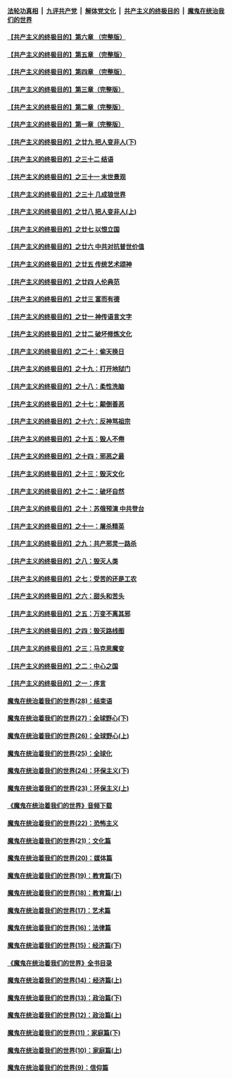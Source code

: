 ####  [法轮功真相](../../../../basic/blob/master/README.md?t=06180002) &nbsp;|&nbsp; [九评共产党](../../../../9ping.md/blob/master/README.md?t=06180002) &nbsp;|&nbsp; [解体党文化](../../../../jtdwh.md/blob/master/README.md?t=06180002)  &nbsp;|&nbsp; [共产主义的终极目的](../../../../gczydzjmd.md/blob/master/README.md?t=06180002) &nbsp;|&nbsp; [魔鬼在统治我们的世界](../../../../mgztzwmdsj.md/blob/master/README.md?t=06180002) 

#### [【共产主义的终极目的】第六章 （完整版）](../pages/nsc422/n11428913.md?t=06180002) 

#### [【共产主义的终极目的】第五章 （完整版）](../pages/nsc422/n11428912.md?t=06180002) 

#### [【共产主义的终极目的】第四章 （完整版）](../pages/nsc422/n11428907.md?t=06180002) 

#### [【共产主义的终极目的】第三章（完整版）](../pages/nsc422/n11428848.md?t=06180002) 

#### [【共产主义的终极目的】第二章（完整版）](../pages/nsc422/n11428831.md?t=06180002) 

#### [【共产主义的终极目的】第一章（完整版）](../pages/nsc422/n11417651.md?t=06180002) 

#### [【共产主义的终极目的】之廿九 把人变非人(下)](../pages/nsc422/n11344140.md?t=06180002) 

#### [【共产主义的终极目的】之三十二 结语](../pages/nsc422/n11360535.md?t=06180002) 

#### [【共产主义的终极目的】之三十一 末世景观](../pages/nsc422/n11351129.md?t=06180002) 

#### [【共产主义的终极目的】之三十 几成狼世界](../pages/nsc422/n11348280.md?t=06180002) 

#### [【共产主义的终极目的】之廿八 把人变非人(上)](../pages/nsc422/n11340492.md?t=06180002) 

#### [【共产主义的终极目的】之廿七 以恨立国](../pages/nsc422/n11336944.md?t=06180002) 

#### [【共产主义的终极目的】之廿六 中共对抗普世价值](../pages/nsc422/n11324785.md?t=06180002) 

#### [【共产主义的终极目的】之廿五 传统艺术颂神](../pages/nsc422/n11296396.md?t=06180002) 

#### [【共产主义的终极目的】之廿四 人伦典范](../pages/nsc422/n11296397.md?t=06180002) 

#### [【共产主义的终极目的】之廿三 富而有德](../pages/nsc422/n11283598.md?t=06180002) 

#### [【共产主义的终极目的】之廿一 神传语言文字](../pages/nsc422/n11263265.md?t=06180002) 

#### [【共产主义的终极目的】之廿二 破坏修炼文化](../pages/nsc422/n11245728.md?t=06180002) 

#### [【共产主义的终极目的】之二十：偷天换日](../pages/nsc422/n11238846.md?t=06180002) 

#### [【共产主义的终极目的】之十九：打开地狱门](../pages/nsc422/n11206376.md?t=06180002) 

#### [【共产主义的终极目的】之十八：柔性洗脑](../pages/nsc422/n11199994.md?t=06180002) 

#### [【共产主义的终极目的】之十七：颠倒善恶](../pages/nsc422/n11179782.md?t=06180002) 

#### [【共产主义的终极目的】之十六：反神骂祖宗](../pages/nsc422/n11166798.md?t=06180002) 

#### [【共产主义的终极目的】之十五：毁人不倦](../pages/nsc422/n11166792.md?t=06180002) 

#### [【共产主义的终极目的】之十四：邪恶之最](../pages/nsc422/n11150249.md?t=06180002) 

#### [【共产主义的终极目的】之十三：毁灭文化](../pages/nsc422/n11135227.md?t=06180002) 

#### [【共产主义的终极目的】之十二：破坏自然](../pages/nsc422/n11135214.md?t=06180002) 

#### [【共产主义的终极目的】之十：苏俄预演 中共登台](../pages/nsc422/n11118424.md?t=06180002) 

#### [【共产主义的终极目的】之十一：屠杀精英](../pages/nsc422/n11118442.md?t=06180002) 

#### [【共产主义的终极目的】之九：共产邪灵一路杀](../pages/nsc422/n11114139.md?t=06180002) 

#### [【共产主义的终极目的】之八：毁灭人类](../pages/nsc422/n11108503.md?t=06180002) 

#### [【共产主义的终极目的】之七：受苦的还是工农](../pages/nsc422/n11101809.md?t=06180002) 

#### [【共产主义的终极目的】之六：甜头和苦头](../pages/nsc422/n11096971.md?t=06180002) 

#### [【共产主义的终极目的】之五：万变不离其邪](../pages/nsc422/n11091285.md?t=06180002) 

#### [【共产主义的终极目的】之四：毁灭路线图](../pages/nsc422/n11086284.md?t=06180002) 

#### [【共产主义的终极目的】之三：马克思魔变](../pages/nsc422/n11061941.md?t=06180002) 

#### [【共产主义的终极目的】之二：中心之国](../pages/nsc422/n11047728.md?t=06180002) 

#### [【共产主义的终极目的】之一：序言](../pages/nsc422/n11086077.md?t=06180002) 

#### [魔鬼在统治着我们的世界(28)：结束语](../pages/nsc422/n10936246.md?t=06180002) 

#### [魔鬼在统治着我们的世界(27)：全球野心(下)](../pages/nsc422/n10928319.md?t=06180002) 

#### [魔鬼在统治着我们的世界(26)：全球野心(上)](../pages/nsc422/n10900318.md?t=06180002) 

#### [魔鬼在统治着我们的世界(25)：全球化](../pages/nsc422/n10788205.md?t=06180002) 

#### [魔鬼在统治着我们的世界(24)：环保主义(下)](../pages/nsc422/n10695307.md?t=06180002) 

#### [魔鬼在统治着我们的世界(23)：环保主义(上)](../pages/nsc422/n10688613.md?t=06180002) 

#### [《魔鬼在统治着我们的世界》音频下载](../pages/nsc422/n10635553.md?t=06180002) 

#### [魔鬼在统治着我们的世界(22)：恐怖主义](../pages/nsc422/n10614727.md?t=06180002) 

#### [魔鬼在统治着我们的世界(21)：文化篇](../pages/nsc422/n10597706.md?t=06180002) 

#### [魔鬼在统治着我们的世界(20)：媒体篇](../pages/nsc422/n10586579.md?t=06180002) 

#### [魔鬼在统治着我们的世界(19)：教育篇(下)](../pages/nsc422/n10564808.md?t=06180002) 

#### [魔鬼在统治着我们的世界(18)：教育篇(上)](../pages/nsc422/n10526970.md?t=06180002) 

#### [魔鬼在统治着我们的世界(17)：艺术篇](../pages/nsc422/n10499093.md?t=06180002) 

#### [魔鬼在统治着我们的世界(16)：法律篇](../pages/nsc422/n10485969.md?t=06180002) 

#### [魔鬼在统治着我们的世界(15)：经济篇(下)](../pages/nsc422/n10469975.md?t=06180002) 

#### [《魔鬼在统治着我们的世界》全书目录](../pages/nsc422/n10464261.md?t=06180002) 

#### [魔鬼在统治着我们的世界(14)：经济篇(上)](../pages/nsc422/n10457370.md?t=06180002) 

#### [魔鬼在统治着我们的世界(13)：政治篇(下)](../pages/nsc422/n10448270.md?t=06180002) 

#### [魔鬼在统治着我们的世界(12)：政治篇(上)](../pages/nsc422/n10444576.md?t=06180002) 

#### [魔鬼在统治着我们的世界(11)：家庭篇(下)](../pages/nsc422/n10440961.md?t=06180002) 

#### [魔鬼在统治着我们的世界(10)：家庭篇(上)](../pages/nsc422/n10435448.md?t=06180002) 

#### [魔鬼在统治着我们的世界(9)：信仰篇](../pages/nsc422/n10432159.md?t=06180002) 

